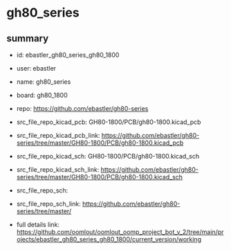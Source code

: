 # gh80_series
 
## summary 
* id: ebastler_gh80_series_gh80_1800
* user: ebastler
* name: gh80_series
* board: gh80_1800
* repo: https://github.com/ebastler/gh80-series
* src_file_repo_kicad_pcb: GH80-1800/PCB/gh80-1800.kicad_pcb
* src_file_repo_kicad_pcb_link: https://github.com/ebastler/gh80-series/tree/master/GH80-1800/PCB/gh80-1800.kicad_pcb
* src_file_repo_kicad_sch: GH80-1800/PCB/gh80-1800.kicad_sch
* src_file_repo_kicad_sch_link: https://github.com/ebastler/gh80-series/tree/master/GH80-1800/PCB/gh80-1800.kicad_sch

* src_file_repo_sch: 
* src_file_repo_sch_link: https://github.com/ebastler/gh80-series/tree/master/
* full details link: https://github.com/oomlout/oomlout_oomp_project_bot_v_2/tree/main/projects/ebastler_gh80_series_gh80_1800/current_version/working  







